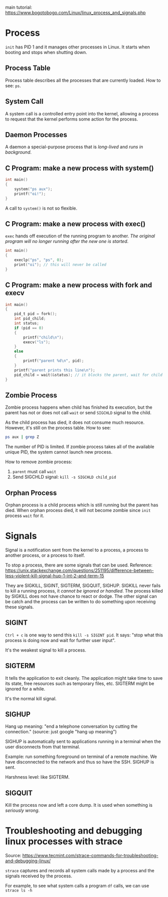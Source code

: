 main tutorial: https://www.bogotobogo.com/Linux/linux_process_and_signals.php

# Process
`init` has PID 1 and it manages other processes in Linux. It starts when booting and stops when shutting down.

## Process Table
Process table describes all the processes that are currently loaded. How to see: `ps`.

## System Call
A system call is a controlled entry point into the kernel, allowing a process to request that the kernel performs some action for the process.

## Daemon Processes
A daemon a special-purpose process that is *long-lived* and *runs in background*.

## C Program: make a new process with system()
```c
int main()
{
    system("ps aux");
    printf("oi!");
}
```
A call to `system()` is not so flexible.

## C Program: make a new process with exec()
`exec` hands off execution of the running program to another. *The original program will no longer running after the new one is started*.
```c
int main()
{
    execlp("ps", "ps", 0);
    print("oi"); // this will never be called
}
```

## C Program: make a new process with fork and execv
```c
int main()
{
    pid_t pid = fork();
    int pid_child;
    int status;
    if (pid == 0)
    {
        printf("child\n");
        execv("ls");
    }
    else
    {
        printf("parent %d\n", pid);
    }
    printf("parent prints this line\n");
    pid_child = wait(&status); // it blocks the parent, wait for child process to finish
}
```

## Zombie Process
Zombie process happens when child has finished its execution, but the parent has not or does not call `wait` or send `SIGCHLD` signal to the child.

As the child process has died, it does not consume much resource. However, it's still on the process table. How to see:
```bash
ps aux | grep Z
```

The number of PID is limited. If zombie process takes all of the available unique PID, the system cannot launch new process.

How to remove zombie process:
1. `parent` must call `wait`
2. Send SIGCHLD signal: `kill -s SIGCHLD child_pid`

## Orphan Process
Orphan process is a child process which is still running but the parent has died. When orphan process died, it will not become zombie since `init` process `wait` for it.

# Signals
Signal is a notification sent from the kernel to a process, a process to another process, or a process to itself.

To stop a process, there are some signals that can be used. Reference: https://unix.stackexchange.com/questions/251195/difference-between-less-violent-kill-signal-hup-1-int-2-and-term-15

They are SIGKILL, SIGINT, SIGTERM, SIGQUIT, SIGHUP. SIGKILL never fails to kill a running process, it *cannot be ignored or handled*. The process killed by SIGKILL does not have chance to react or dodge. The other signal can be catch and the process can be written to do something upon receiving these signals. 

## SIGINT
`Ctrl + c` is one way to send this `kill -s SIGINT pid`. It says: "stop what this process is doing now and wait for further user input".

It's the weakest signal to kill a process.

## SIGTERM
It tells the application to exit cleanly. The application might take time to save its state, free resources such as temporary files, etc. SIGTERM might be ignored for a while.

It's the normal kill signal.

## SIGHUP
Hang up meaning: "end a telephone conversation by cutting the connection." (source: just google "hang up meaning")

SIGHUP is automatically sent to applications running in a terminal when the user disconnects from that terminal.

Example: run something foreground on terminal of a remote machine. We have disconnected to the network and thus so have the SSH. SIGHUP is sent.

Harshness level: like SIGTERM.

## SIGQUIT
Kill the process now and left a core dump. It is used when something is *seriously wrong*.

# Troubleshooting and debugging linux processes with strace

Source: https://www.tecmint.com/strace-commands-for-troubleshooting-and-debugging-linux/

`strace` captures and records all system calls made by a process and the signals received by the process.

For example, to see what system calls a program `df` calls, we can use `strace ls -h`
